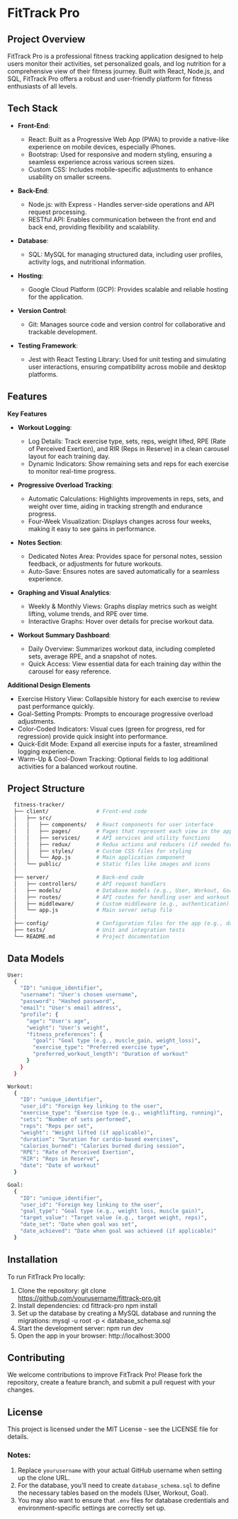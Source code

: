 # FitTrack Pro

## Project Overview
FitTrack Pro is a professional fitness tracking application designed to help users monitor their activities, set personalized goals, and log nutrition for a comprehensive view of their fitness journey. Built with React, Node.js, and SQL, FitTrack Pro offers a robust and user-friendly platform for fitness enthusiasts of all levels.

## Tech Stack
- **Front-End**: 
  - React: Built as a Progressive Web App (PWA) to provide a native-like experience on mobile devices, especially iPhones.
  - Bootstrap: Used for responsive and modern styling, ensuring a seamless experience across various screen sizes.
  - Custom CSS: Includes mobile-specific adjustments to enhance usability on smaller screens.
  
- **Back-End**: 
  - Node.js: with Express - Handles server-side operations and API request processing.
  - RESTful API: Enables communication between the front end and back end, providing flexibility and scalability.

- **Database**: 
  - SQL: MySQL for managing structured data, including user profiles, activity logs, and nutritional information.

- **Hosting**: 
  - Google Cloud Platform (GCP): Provides scalable and reliable hosting for the application.

- **Version Control**: 
  - Git: Manages source code and version control for collaborative and trackable development.

- **Testing Framework**: 
  - Jest with React Testing Library: Used for unit testing and simulating user interactions, ensuring compatibility across mobile and desktop platforms.

## Features
**Key Features**

- **Workout Logging**:
  - Log Details: Track exercise type, sets, reps, weight lifted, RPE (Rate of Perceived Exertion), and RIR (Reps in Reserve) in a clean carousel layout for each training day.
  - Dynamic Indicators: Show remaining sets and reps for each exercise to monitor real-time progress.

- **Progressive Overload Tracking**:
  - Automatic Calculations: Highlights improvements in reps, sets, and weight over time, aiding in tracking strength and endurance progress.
  - Four-Week Visualization: Displays changes across four weeks, making it easy to see gains in performance.

- **Notes Section**:
  - Dedicated Notes Area: Provides space for personal notes, session feedback, or adjustments for future workouts.
  - Auto-Save: Ensures notes are saved automatically for a seamless experience.

- **Graphing and Visual Analytics**:
  - Weekly & Monthly Views: Graphs display metrics such as weight lifting, volume trends, and RPE over time.
  - Interactive Graphs: Hover over details for precise workout data.

- **Workout Summary Dashboard**:
  - Daily Overview: Summarizes workout data, including completed sets, average RPE, and a snapshot of notes.
  - Quick Access: View essential data for each training day within the carousel for easy reference.

**Additional Design Elements**

  - Exercise History View: Collapsible history for each exercise to review past performance quickly.
  - Goal-Setting Prompts: Prompts to encourage progressive overload adjustments.
  - Color-Coded Indicators: Visual cues (green for progress, red for regression) provide quick insight into performance.
  - Quick-Edit Mode: Expand all exercise inputs for a faster, streamlined logging experience.
  - Warm-Up & Cool-Down Tracking: Optional fields to log additional activities for a balanced workout routine.

## Project Structure
  ```bash
    fitness-tracker/
    ├── client/               # Front-end code
    │   ├── src/             
    │   │   ├── components/   # React components for user interface
    │   │   ├── pages/        # Pages that represent each view in the app
    │   │   ├── services/     # API services and utility functions
    │   │   ├── redux/        # Redux actions and reducers (if needed for state management)
    │   │   ├── styles/       # Custom CSS files for styling
    │   │   └── App.js        # Main application component
    │   └── public/           # Static files like images and icons
    │
    ├── server/               # Back-end code
    │   ├── controllers/      # API request handlers
    │   ├── models/           # Database models (e.g., User, Workout, Goal)
    │   ├── routes/           # API routes for handling user and workout data
    │   ├── middleware/       # Custom middleware (e.g., authentication)
    │   └── app.js            # Main server setup file
    │
    ├── config/               # Configuration files for the app (e.g., database, API keys)
    ├── tests/                # Unit and integration tests
    └── README.md             # Project documentation
  ```
## Data Models
  ```bash
  User:
    {
      "ID": "unique_identifier",
      "username": "User's chosen username",
      "password": "Hashed password",
      "email": "User's email address",
      "profile": {
        "age": "User's age",
        "weight": "User's weight",
        "fitness_preferences": {
          "goal": "Goal type (e.g., muscle_gain, weight_loss)",
          "exercise_type": "Preferred exercise type",
          "preferred_workout_length": "Duration of workout"
        }
      }
    }
  ```
  ```bash
  Workout:
    {
      "ID": "unique_identifier",
      "user_id": "Foreign key linking to the user",
      "exercise_type": "Exercise type (e.g., weightlifting, running)",
      "sets": "Number of sets performed",
      "reps": "Reps per set",
      "weight": "Weight lifted (if applicable)",
      "duration": "Duration for cardio-based exercises",
      "calories_burned": "Calories burned during session",
      "RPE": "Rate of Perceived Exertion",
      "RIR": "Reps in Reserve",
      "date": "Date of workout"
    }
  ```
  ```bash
  Goal:
    {
      "ID": "unique_identifier",
      "user_id": "Foreign key linking to the user",
      "goal_type": "Goal type (e.g., weight loss, muscle gain)",
      "target_value": "Target value (e.g., target weight, reps)",
      "date_set": "Date when goal was set",
      "date_achieved": "Date when goal was achieved (if applicable)"
    }
   ```

## Installation
  To run FitTrack Pro locally:
  1. Clone the repository:
      git clone https://github.com/yourusername/fittrack-pro.git
  2. Install dependencies:
      cd fittrack-pro
      npm install
  3. Set up the database by creating a MySQL database and running the migrations:
      mysql -u root -p < database_schema.sql
  4. Start the development server:
      npm run dev
  5. Open the app in your browser:
      http://localhost:3000

## Contributing
We welcome contributions to improve FitTrack Pro! Please fork the repository, create a feature branch, and submit a pull request with your changes.

## License
This project is licensed under the MIT License - see the LICENSE file for details.

### Notes:
1. Replace `yourusername` with your actual GitHub username when setting up the clone URL.
2. For the database, you’ll need to create `database_schema.sql` to define the necessary tables based on the models (User, Workout, Goal).
3. You may also want to ensure that `.env` files for database credentials and environment-specific settings are correctly set up.
